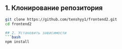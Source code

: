 
## 1. Клонирование репозитория
  
  ```bash
  git clone https://github.com/tenshyy1/frontend2.git
  cd frontend2

## 2. Установить зависимости
```bash
npm install
